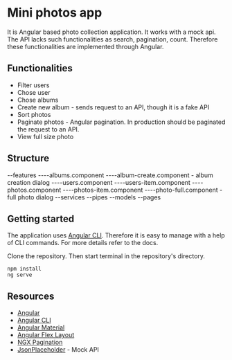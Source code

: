 # Mini photos app

It is Angular based photo collection application. It works with a mock api.
The API lacks such functionalities as search, pagination, count. Therefore these functionalities are implemented through Angular.

## Functionalities

 - Filter users
 - Chose user
 - Chose albums
 - Create new album - sends request to an API, though it is a fake API
 - Sort photos
 - Paginate photos - Angular pagination. In production should be paginated the request to an API.
 - View full size photo

## Structure

 --features
 ----albums.component
 ----album-create.component - album creation dialog
 ----users.component
 ----users-item.component
 ----photos.component
 ----photos-item.component
 ----photo-full.component - full photo dialog
 --services
 --pipes
 --models
 --pages

## Getting started

The application uses [Angular CLI](https://cli.angular.io/). Therefore it is easy to manage with a help of CLI commands. For more details refer to the docs.

Clone the repository. Then start terminal in the repository's directory.

    npm install
    ng serve
    

## Resources

 - [Angular](https://angular.io/)
 - [Angular CLI](https://cli.angular.io/)
 - [Angular Material](https://material.angular.io/components/categories)
 - [Angular Flex Layout](https://github.com/angular/flex-layout/wiki/API-Documentation)
 - [NGX Pagination](https://www.npmjs.com/package/ngx-pagination)
 - [JsonPlaceholder](http://jsonplaceholder.typicode.com/) - Mock API
